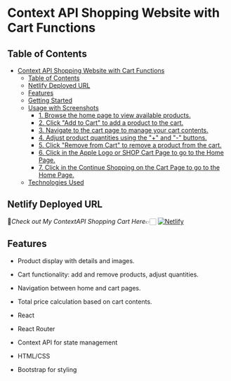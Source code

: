 # Context API Shopping Website with Cart Functions

## Table of Contents

- [Context API Shopping Website with Cart Functions](#context-api-shopping-website-with-cart-functions)
  - [Table of Contents](#table-of-contents)
  - [Netlify Deployed URL](#netlify-deployed-url)
  - [Features](#features)
  - [Getting Started](#getting-started)
  - [Usage with Screenshots](#usage-with-screenshots)
    - [1. Browse the home page to view available products.](#1-browse-the-home-page-to-view-available-products)
    - [2. Click "Add to Cart" to add a product to the cart.](#2-click-add-to-cart-to-add-a-product-to-the-cart)
    - [3. Navigate to the cart page to manage your cart contents.](#3-navigate-to-the-cart-page-to-manage-your-cart-contents)
    - [4. Adjust product quantities using the "+" and "-" buttons.](#4-adjust-product-quantities-using-the--and---buttons)
    - [5. Click "Remove from Cart" to remove a product from the cart.](#5-click-remove-from-cart-to-remove-a-product-from-the-cart)
    - [6. Click in the Apple Logo or SHOP Cart Page to go to the Home Page.](#6-click-in-the-apple-logo-or-shop-cart-page-to-go-to-the-home-page)
    - [7. Click in the Continue Shopping on the Cart Page to go to the Home Page.](#7-click-in-the-continue-shopping-on-the-cart-page-to-go-to-the-home-page)
  - [Technologies Used](#technologies-used)
 
## Netlify Deployed URL

🔸*Check out My ContextAPI Shopping Cart  Here*👉🏻 [![Netlify](https://img.shields.io/badge/netlify-%23000000.svg?style=for-the-badge&logo=netlify&logoColor=#00C7B7)](https://shopping-cart610.netlify.app/)

## Features

- Product display with details and images.
- Cart functionality: add and remove products, adjust quantities.
- Navigation between home and cart pages.
- Total price calculation based on cart contents.

- React
- React Router
- Context API for state management
- HTML/CSS
- Bootstrap for styling